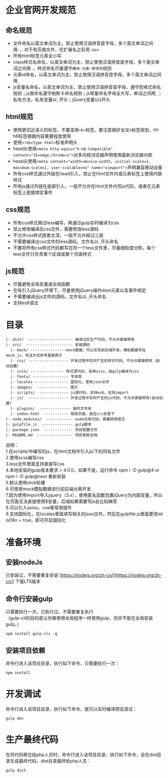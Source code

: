 # 企业官网开发规范

## 命名规范
* 文件命名以英文单词为主，禁止使用汉语拼音首字母，多个英文单词之间用`-`，对于有压缩文件，在扩展名之前用`.min`
* 所有html标签元素全小写
* class样式名命名，以英文单词为主，禁止使用汉语拼音首字母，多个英文单词之间用`-`，样式命名尽量遵守`模块-元素-修饰符`规则
* 元素id命名，以英文单词为主，禁止使用汉语拼音首字母，多个英文单词之间用`_`
* js变量名命名，以英文单词为主，禁止使用汉语拼音首字母，遵守驼峰式命名规则；js类命名遵守帕斯卡命名规则；js常量命名字母全大写，单词之间用`_`；私有方法，私有变量以`_`开头；jQuery变量以`$`开头

## html规范
* 使用更切近语义的标签，不要滥用`<h>`标签，要注意做好全文`h`标签规划，h1-h6标签根据内容重要程度使用
* 使用`<!doctype html>`标准声明头
* head头使用`<meta http-equiv="X-UA-Compatible" content="IE=edge,Chrome=1">`对多内核浏览器声明使用最新浏览器内核
* head头使用`<meta content="width=device-width, initial-scale=1, maximum-scale=1, user-scalable=no" name="viewport">`声明兼容移动设备
* 所有css样式通过外链在head引入，禁止在html文件内或元素标签上使用内联样式
* 所有js通过外链在底部引入，一般不允许在html文件内写js代码，或者在元素标签上直接绑定事件

## css规范
* 所有css样式用过less编写，再通过gulp实时编译为css
* 禁止修改编译后css文件，需要修改less源码
* 不允许css样式嵌套太深，一般不允许超过三层
* 不需要编译出css文件的less源码，文件名以`_`开头命名
* 不要将所有css样式代码都写在同一个less文件里，尽量细粒度分割，每个less文件只负责某个区域或某个页面样式

## js规范
* 尽量避免全局变量或全局函数
* 在有引入jQuery环境下，尽量使用jQuery操作dom元素以及事件绑定
* 不需要编译出js文件的源码，文件名以`_`开头命名
* 支持es6语法


# 目录


	|- dist/  -------------------- 编译过后生产代码，不允许直接修改
	|- src/  --------------------- 前端源码  
	  |- mock/ ----------------mock数据，可以实现前后端开发，模拟数据写在mock.js，写法方式参考里面例子
	  |- css/ ------------------ 开发过程中实时产生的样式代码，不允许直接修改（自动创建）
	  |- scss/ --------------- 样式源代码，采用scss，由gulp编译为css
	  |- fonts/ ---------------- 字体库
	  |- locales --------------- 国际化，使用json文件  
	  |- images/  -------------- 图片
	  |- scripts/  ------------- js源代码，支持es6，支持import
	  |- js/  ------------------ 开发过程中实时产生的js代码，不允许直接修改(自动创建)
	  |- plugins/  -------------- 插件文件夹		
	  |- index.html  ----------- 框架页面，放在src目录下
	|- node_modules/  ------------ node仓库代码，需要排除提交
	|- gulpfile.js  -------------- gulp脚本	
	|- package.json  ------------- 项目配置文件
	|- README.md  ---------------- 项目帮助文档

说明：  
1.在scripts/中编写的js，在html文档中引入js/下的同名文件  
2.使用scss编写css  
3.less文件里面支持直接写css  
4.本地安装的gulp版本要求 > 4.0.0，如果不是，运行命令 npm i -D gulp@4 or npm i -D gulp@next 重新安装  
5.默认使用slick轮播  
6.可使用mock模拟数据进行前后端分离开发  
7.因为使用import导入jquery（3.x），使用匿名函数包裹jQuery为内部变量，所以在页面无法直接使用$变量，后端如果需要写js会比较麻烦  
8.可以引入axios，vue等常用插件  
9.支持国际化，在locales里面填写相关的json文件，然后在gulpfile.js里面更改let isI18n = true，即可开启国际化



# 准备环境 #
## 安装nodeJs ##
已安装过，不需要重复安装
[https://nodejs.org/zh-cn/](https://nodejs.org/zh-cn/) 下载LTS版本

## 命令行安装gulp ##
只需要执行一次，已执行过，不需要重复执行  
（gulp-cli的目的是让你像使用全局程序一样使用gulp，但并不是在全局安装gulp。）

	npm install gulp-cli -g

## 安装项目依赖 ##
命令行进入该项目目录，执行如下命令，只需要执行一次：

	npm install

# 开发调试 #
命令行进入该项目目录，执行如下命令，就可以实时编译预览调试：

	gulp dev

# 生产最终代码 #
在将代码移交给php人员时，命令行进入该项目目录，执行如下命令，会在dist目录生成最终代码，dist目录最终给php人员：

	gulp dist